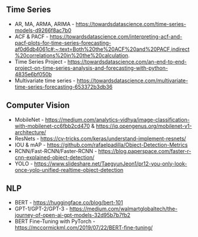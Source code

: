 ## Time Series
- AR, MA, ARMA, ARIMA - https://towardsdatascience.com/time-series-models-d9266f8ac7b0
- ACF & PACF - https://towardsdatascience.com/interpreting-acf-and-pacf-plots-for-time-series-forecasting-af0d6db4061c#:~:text=Both%20the%20ACF%20and%20PACF,indirect%20correlations%20in%20the%20calculation.
- Time Series Project - https://towardsdatascience.com/an-end-to-end-project-on-time-series-analysis-and-forecasting-with-python-4835e6bf050b
- Multivariate time series - https://towardsdatascience.com/multivariate-time-series-forecasting-653372b3db36

## Computer Vision
- MobileNet - https://medium.com/analytics-vidhya/image-classification-with-mobilenet-cc6fbb2cd470  & https://iq.opengenus.org/mobilenet-v1-architecture/
- ResNets - https://cv-tricks.com/keras/understand-implement-resnets/
- IOU & mAP - https://github.com/rafaelpadilla/Object-Detection-Metrics
- RCNN/Fast-RCNN/Faster-RCNN - https://blog.paperspace.com/faster-r-cnn-explained-object-detection/
- YOLO - https://www.slideshare.net/TaegyunJeon1/pr12-you-only-look-once-yolo-unified-realtime-object-detection



## NLP
- BERT - https://huggingface.co/blog/bert-101
- GPT-1/GPT-2/GPT-3 - https://medium.com/walmartglobaltech/the-journey-of-open-ai-gpt-models-32d95b7b7fb2
- BERT Fine-Tuning with PyTorch - https://mccormickml.com/2019/07/22/BERT-fine-tuning/
